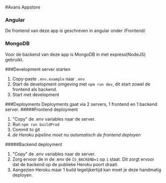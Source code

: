 #Avans Appstore
### Angular
De frontend van deze app is geschreven in angular onder /Frontend/

### MongoDB
Voor de backend van deze app is MongoDB in met express(NodeJS) gebruikt.

###Development server starten
1. Copy-paste `.env.example` naar `.env`
2. Start de development omgeving met `npm run dev`, dit start zowel de frontend als backend.
3. Start met development

###Deployments
Deployments gaat via 2 servers, 1 frontend en 1 backend server.
#####Frontend deployment
1. "Copy" de .env variables naar de server.
2. Run `npm run buildProd`
3. Commit to git
4. _de Heroku pipeline moet nu automatisch de frontend deployen_

#####Backend deployment
1. "Copy" de .env variables naar de server.
2. Zorg ervoor de in de .env de `IS_BACKEND=1` op `1` staat. Dit zorgt ervoor dat de backend op de publieke Heroku poort draait.
3. Aangezien Heroku maar 1 build tegelijkertijd kan moet je deze handmatig deployen.
